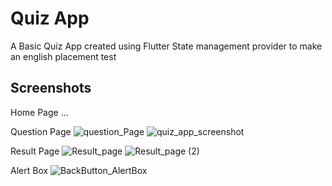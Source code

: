 # Quiz App 

A Basic Quiz App created using Flutter State management provider to make an english placement test

## Screenshots
Home Page
...

Question Page
![question_Page](https://user-images.githubusercontent.com/105491470/199192143-d147c017-ddae-4206-9c57-683072cf9dcc.png)
![quiz_app_screenshot](https://user-images.githubusercontent.com/105491470/199192157-df84b7b9-6ecb-47d0-86f2-9a3d0392dfab.png)

Result Page
![Result_page](https://user-images.githubusercontent.com/105491470/199192164-2a82fb0f-602d-47fc-b68d-098ed1d9ef05.png)
![Result_page (2)](https://user-images.githubusercontent.com/105491470/199192174-4de0edf4-389b-4cf1-b293-89652a2b1e07.png)

Alert Box
![BackButton_AlertBox](https://user-images.githubusercontent.com/105491470/199192245-7db20a5c-5993-4e75-ae20-9eb7007d394f.png)
